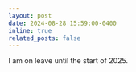 ```yaml
---
layout: post
date: 2024-08-28 15:59:00-0400
inline: true
related_posts: false
---
```


I am on leave until the start of 2025.
